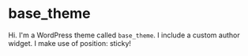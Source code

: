base_theme
===

Hi. I'm a WordPress theme called `base_theme`. 
I include a custom author widget. I make use of position: sticky!
